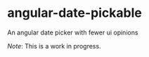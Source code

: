 # angular-date-pickable
An angular date picker with fewer ui opinions

*Note*: This is a work in progress.
